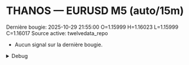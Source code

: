 # THANOS — EURUSD M5 (auto/15m)
Dernière bougie: 2025-10-29 21:55:00  O=1.15999  H=1.16023  L=1.15999  C=1.16017
Source active: twelvedata_repo

- Aucun signal sur la dernière bougie.

<details><summary>Debug</summary>

- TD_API_KEY manquant.

</details>